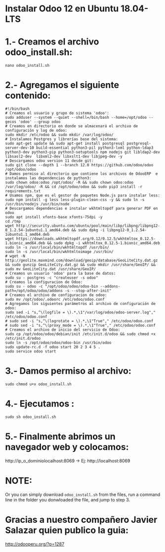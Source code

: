 # Instalar Odoo 12 en Ubuntu 18.04-LTS

# 1.- Creamos el archivo odoo_install.sh:
```nano odoo_install.sh```

# 2.- Agregamos el siguiente contenido:
```
#!/bin/bash
# Creamos el usuario y grupo de sistema 'odoo':
sudo adduser --system --quiet --shell=/bin/bash --home=/opt/odoo --gecos 'odoo' --group odoo
# Creamos en directorio en donde se almacenará el archivo de configuración y log de odoo:
sudo mkdir /etc/odoo && sudo mkdir /var/log/odoo/
# Instalamos Postgres y librerías base del sistema:
sudo apt-get update && sudo apt-get install postgresql postgresql-server-dev-10 build-essential python3-pil python3-lxml python-ldap3 python3-dev python3-pip python3-setuptools npm nodejs git libldap2-dev libsasl2-dev  libxml2-dev libxslt1-dev libjpeg-dev -y
# Descargamos odoo version 11 desde git:
sudo git clone --depth 1 --branch 12.0 https://github.com/odoo/odoo /opt/odoo/odoo
# Damos permiso al directorio que contiene los archivos de OdooERP  e instalamos las dependencias de python3:
sudo chown odoo:odoo /opt/odoo/ -R && sudo chown odoo:odoo /var/log/odoo/ -R && cd /opt/odoo/odoo && sudo pip3 install -r requirements.txt
# Usamos npm, que es el gestor de paquetes Node.js para instalar less:
sudo npm install -g less less-plugin-clean-css -y && sudo ln -s /usr/bin/nodejs /usr/bin/node
# Descargamos dependencias e instalar wkhtmltopdf para generar PDF en odoo
sudo apt install xfonts-base xfonts-75dpi -y
cd /tmp
wget http://security.ubuntu.com/ubuntu/pool/main/libp/libpng/libpng12-0_1.2.54-1ubuntu1.1_amd64.deb && sudo dpkg -i libpng12-0_1.2.54-1ubuntu1.1_amd64.deb
wget https://downloads.wkhtmltopdf.org/0.12/0.12.5/wkhtmltox_0.12.5-1.bionic_amd64.deb && sudo dpkg -i wkhtmltox_0.12.5-1.bionic_amd64.deb
sudo ln -s /usr/local/bin/wkhtmltopdf /usr/bin/
sudo ln -s /usr/local/bin/wkhtmltoimage /usr/bin/
# wget -N http://geolite.maxmind.com/download/geoip/database/GeoLiteCity.dat.gz && sudo gunzip GeoLiteCity.dat.gz && sudo mkdir /usr/share/GeoIP/ && sudo mv GeoLiteCity.dat /usr/share/GeoIP/
# Creamos un usuario 'odoo' para la base de datos:
sudo su - postgres -c "createuser -s odoo"
# Creamos la configuracion de Odoo:
sudo su - odoo -c "/opt/odoo/odoo/odoo-bin --addons-path=/opt/odoo/odoo/addons -s --stop-after-init"
# Creamos el archivo de configuracion de odoo:
sudo mv /opt/odoo/.odoorc /etc/odoo/odoo.conf
# Agregamos los siguientes parámetros al archivo de configuración de odoo:
sudo sed -i "s,^\(logfile = \).*,\1"/var/log/odoo/odoo-server.log"," /etc/odoo/odoo.conf
# sudo sed -i "s,^\(logrotate = \).*,\1"True"," /etc/odoo/odoo.conf
# sudo sed -i "s,^\(proxy_mode = \).*,\1"True"," /etc/odoo/odoo.conf
# Creamos el archivo de inicio del servicio de Odoo:
sudo cp /opt/odoo/odoo/debian/init /etc/init.d/odoo && sudo chmod +x /etc/init.d/odoo
sudo ln -s /opt/odoo/odoo/odoo-bin /usr/bin/odoo
sudo update-rc.d -f odoo start 20 2 3 4 5 .
sudo service odoo start
```
# 3.- Damos permiso al archivo:
```sudo chmod u+x odoo_install.sh```

# 4.- Ejecutamos :
```sudo sh odoo_install.sh```

# 5.- Finalmente abrimos un navegador web y colocamos: 
http://ip_o_dominiolocalhost:8069 -> Ej: http://localhost:8069

# NOTE:
Or you can simply download ```odoo_install.sh``` from the files, run a command line in the folder you donwloaded the file, and jump to step 3.

# Gracias a nuestro compañero Javier Salazar quien publico la guia:
http://odooperu.org/?p=1287
